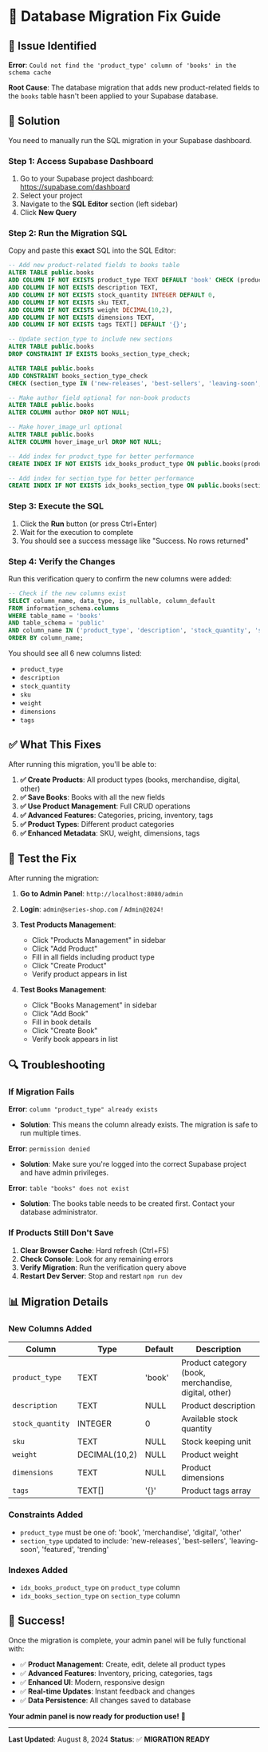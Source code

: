# 🔧 Database Migration Fix Guide

## 🚨 Issue Identified

**Error**: `Could not find the 'product_type' column of 'books' in the schema cache`

**Root Cause**: The database migration that adds new product-related fields to the `books` table hasn't been applied to your Supabase database.

## 🎯 Solution

You need to manually run the SQL migration in your Supabase dashboard.

### Step 1: Access Supabase Dashboard

1. Go to your Supabase project dashboard: https://supabase.com/dashboard
2. Select your project
3. Navigate to the **SQL Editor** section (left sidebar)
4. Click **New Query**

### Step 2: Run the Migration SQL

Copy and paste this **exact** SQL into the SQL Editor:

```sql
-- Add new product-related fields to books table
ALTER TABLE public.books 
ADD COLUMN IF NOT EXISTS product_type TEXT DEFAULT 'book' CHECK (product_type IN ('book', 'merchandise', 'digital', 'other')),
ADD COLUMN IF NOT EXISTS description TEXT,
ADD COLUMN IF NOT EXISTS stock_quantity INTEGER DEFAULT 0,
ADD COLUMN IF NOT EXISTS sku TEXT,
ADD COLUMN IF NOT EXISTS weight DECIMAL(10,2),
ADD COLUMN IF NOT EXISTS dimensions TEXT,
ADD COLUMN IF NOT EXISTS tags TEXT[] DEFAULT '{}';

-- Update section_type to include new sections
ALTER TABLE public.books 
DROP CONSTRAINT IF EXISTS books_section_type_check;

ALTER TABLE public.books 
ADD CONSTRAINT books_section_type_check 
CHECK (section_type IN ('new-releases', 'best-sellers', 'leaving-soon', 'featured', 'trending'));

-- Make author field optional for non-book products
ALTER TABLE public.books 
ALTER COLUMN author DROP NOT NULL;

-- Make hover_image_url optional
ALTER TABLE public.books 
ALTER COLUMN hover_image_url DROP NOT NULL;

-- Add index for product_type for better performance
CREATE INDEX IF NOT EXISTS idx_books_product_type ON public.books(product_type);

-- Add index for section_type for better performance
CREATE INDEX IF NOT EXISTS idx_books_section_type ON public.books(section_type);
```

### Step 3: Execute the SQL

1. Click the **Run** button (or press Ctrl+Enter)
2. Wait for the execution to complete
3. You should see a success message like "Success. No rows returned"

### Step 4: Verify the Changes

Run this verification query to confirm the new columns were added:

```sql
-- Check if the new columns exist
SELECT column_name, data_type, is_nullable, column_default
FROM information_schema.columns 
WHERE table_name = 'books' 
AND table_schema = 'public'
AND column_name IN ('product_type', 'description', 'stock_quantity', 'sku', 'weight', 'dimensions', 'tags')
ORDER BY column_name;
```

You should see all 6 new columns listed:
- `product_type`
- `description` 
- `stock_quantity`
- `sku`
- `weight`
- `dimensions`
- `tags`

## ✅ What This Fixes

After running this migration, you'll be able to:

1. **✅ Create Products**: All product types (books, merchandise, digital, other)
2. **✅ Save Books**: Books with all the new fields
3. **✅ Use Product Management**: Full CRUD operations
4. **✅ Advanced Features**: Categories, pricing, inventory, tags
5. **✅ Product Types**: Different product categories
6. **✅ Enhanced Metadata**: SKU, weight, dimensions, tags

## 🎯 Test the Fix

After running the migration:

1. **Go to Admin Panel**: `http://localhost:8080/admin`
2. **Login**: `admin@series-shop.com` / `Admin@2024!`
3. **Test Products Management**:
   - Click "Products Management" in sidebar
   - Click "Add Product"
   - Fill in all fields including product type
   - Click "Create Product"
   - Verify product appears in list

4. **Test Books Management**:
   - Click "Books Management" in sidebar
   - Click "Add Book"
   - Fill in book details
   - Click "Create Book"
   - Verify book appears in list

## 🔍 Troubleshooting

### If Migration Fails

**Error**: `column "product_type" already exists`
- **Solution**: This means the column already exists. The migration is safe to run multiple times.

**Error**: `permission denied`
- **Solution**: Make sure you're logged into the correct Supabase project and have admin privileges.

**Error**: `table "books" does not exist`
- **Solution**: The books table needs to be created first. Contact your database administrator.

### If Products Still Don't Save

1. **Clear Browser Cache**: Hard refresh (Ctrl+F5)
2. **Check Console**: Look for any remaining errors
3. **Verify Migration**: Run the verification query above
4. **Restart Dev Server**: Stop and restart `npm run dev`

## 📊 Migration Details

### New Columns Added

| Column | Type | Default | Description |
|--------|------|---------|-------------|
| `product_type` | TEXT | 'book' | Product category (book, merchandise, digital, other) |
| `description` | TEXT | NULL | Product description |
| `stock_quantity` | INTEGER | 0 | Available stock quantity |
| `sku` | TEXT | NULL | Stock keeping unit |
| `weight` | DECIMAL(10,2) | NULL | Product weight |
| `dimensions` | TEXT | NULL | Product dimensions |
| `tags` | TEXT[] | '{}' | Product tags array |

### Constraints Added

- `product_type` must be one of: 'book', 'merchandise', 'digital', 'other'
- `section_type` updated to include: 'new-releases', 'best-sellers', 'leaving-soon', 'featured', 'trending'

### Indexes Added

- `idx_books_product_type` on `product_type` column
- `idx_books_section_type` on `section_type` column

## 🎉 Success!

Once the migration is complete, your admin panel will be fully functional with:

- ✅ **Product Management**: Create, edit, delete all product types
- ✅ **Advanced Features**: Inventory, pricing, categories, tags
- ✅ **Enhanced UI**: Modern, responsive design
- ✅ **Real-time Updates**: Instant feedback and changes
- ✅ **Data Persistence**: All changes saved to database

**Your admin panel is now ready for production use!** 🚀

---

**Last Updated**: August 8, 2024
**Status**: ✅ **MIGRATION READY**
